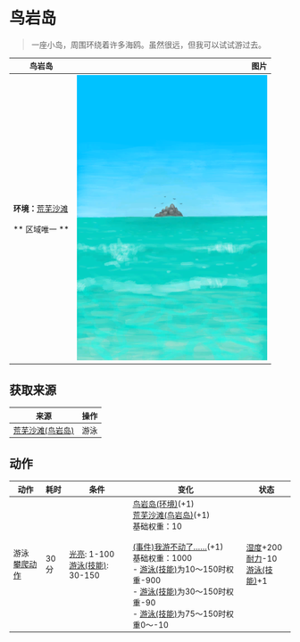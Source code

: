 # 鸟岩岛  
> 一座小岛，周围环绕着许多海鸥。虽然很远，但我可以试试游过去。  
  
  鸟岩岛  |   图片   
 ----  |  ----:   
 **环境：**[荒芜沙滩](DesolateBeach.md)<br><br>** 区域唯一 **  |  ![](Sprite/BirdRock.png)   
  
## 获取来源  
来源  |  操作  
----  |  ----  
[荒芜沙滩(鸟岩岛)](Path_BirdRockToDesolateBeach.md)  |  游泳  
## 动作  
动作  |  耗时  |  条件  |  变化  |  状态  
----  |  ----  |  ----  |  ----  |  ----  
游泳<br>[攀爬动作](ClimbAction.md)  |  30分  |  [光亮](Light.md): 1-100<br>[游泳(技能)](Skill_Swimming.md): 30-150  |  [鸟岩岛(环境)](Env_BirdRock.md)(+1)<br>[荒芜沙滩(鸟岩岛)](Path_BirdRockToDesolateBeach.md)(+1)<br>基础权重：10<br><br>[(事件)我游不动了……](Event_SwimFail.md)(+1)<br>基础权重：1000<br>- [游泳(技能)](Skill_Swimming.md)为10～150时权重-900<br>- [游泳(技能)](Skill_Swimming.md)为30～150时权重-90<br>- [游泳(技能)](Skill_Swimming.md)为75～150时权重0～-10<br>  |  [湿度](Wetness.md)+200<br>[耐力](Stamina.md)-10<br>[游泳(技能)](Skill_Swimming.md)+1  
